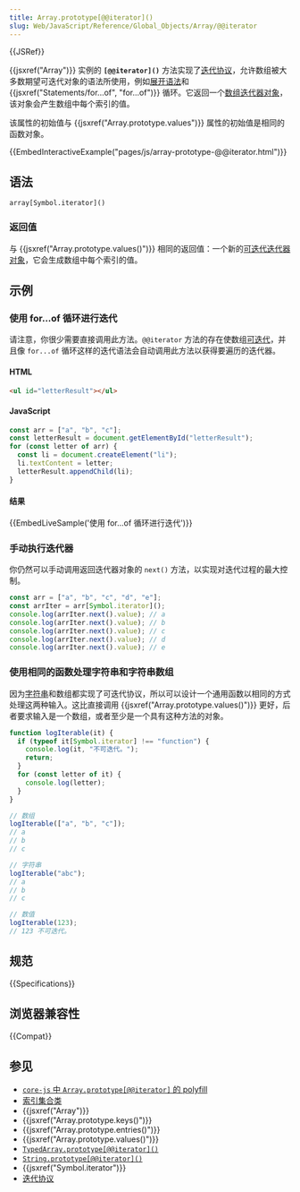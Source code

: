 ```yaml
---
title: Array.prototype[@@iterator]()
slug: Web/JavaScript/Reference/Global_Objects/Array/@@iterator
---
```


{{JSRef}}

{{jsxref("Array")}} 实例的 **`[@@iterator]()`** 方法实现了[迭代协议](/zh-CN/docs/Web/JavaScript/Reference/Iteration_protocols)，允许数组被大多数期望可迭代对象的语法所使用，例如[展开语法](/zh-CN/docs/Web/JavaScript/Reference/Operators/Spread_syntax)和 {{jsxref("Statements/for...of", "for...of")}} 循环。它返回一个[数组迭代器对象](/zh-CN/docs/Web/JavaScript/Reference/Global_Objects/Iterator)，该对象会产生数组中每个索引的值。

该属性的初始值与 {{jsxref("Array.prototype.values")}} 属性的初始值是相同的函数对象。

{{EmbedInteractiveExample("pages/js/array-prototype-@@iterator.html")}}

## 语法

```js-nolint
array[Symbol.iterator]()
```

### 返回值

与 {{jsxref("Array.prototype.values()")}} 相同的返回值：一个新的[可迭代迭代器对象](/zh-CN/docs/Web/JavaScript/Reference/Global_Objects/Iterator)，它会生成数组中每个索引的值。

## 示例

### 使用 for...of 循环进行迭代

请注意，你很少需要直接调用此方法。`@@iterator` 方法的存在使数组[可迭代](/zh-CN/docs/Web/JavaScript/Reference/Iteration_protocols#可迭代协议)，并且像 `for...of` 循环这样的迭代语法会自动调用此方法以获得要遍历的迭代器。

#### HTML

```html
<ul id="letterResult"></ul>
```

#### JavaScript

```js
const arr = ["a", "b", "c"];
const letterResult = document.getElementById("letterResult");
for (const letter of arr) {
  const li = document.createElement("li");
  li.textContent = letter;
  letterResult.appendChild(li);
}
```

#### 结果

{{EmbedLiveSample('使用 for...of 循环进行迭代')}}

### 手动执行迭代器

你仍然可以手动调用返回迭代器对象的 `next()` 方法，以实现对迭代过程的最大控制。

```js
const arr = ["a", "b", "c", "d", "e"];
const arrIter = arr[Symbol.iterator]();
console.log(arrIter.next().value); // a
console.log(arrIter.next().value); // b
console.log(arrIter.next().value); // c
console.log(arrIter.next().value); // d
console.log(arrIter.next().value); // e
```

### 使用相同的函数处理字符串和字符串数组

因为[字符串](/zh-CN/docs/Web/JavaScript/Reference/Global_Objects/String/@@iterator)和数组都实现了可迭代协议，所以可以设计一个通用函数以相同的方式处理这两种输入。这比直接调用 {{jsxref("Array.prototype.values()")}} 更好，后者要求输入是一个数组，或者至少是一个具有这种方法的对象。

```js
function logIterable(it) {
  if (typeof it[Symbol.iterator] !== "function") {
    console.log(it, "不可迭代。");
    return;
  }
  for (const letter of it) {
    console.log(letter);
  }
}

// 数组
logIterable(["a", "b", "c"]);
// a
// b
// c

// 字符串
logIterable("abc");
// a
// b
// c

// 数值
logIterable(123);
// 123 不可迭代。
```

## 规范

{{Specifications}}

## 浏览器兼容性

{{Compat}}

## 参见

- [`core-js` 中 `Array.prototype[@@iterator]` 的 polyfill](https://github.com/zloirock/core-js#ecmascript-array)
- [索引集合类](/zh-CN/docs/Web/JavaScript/Guide/Indexed_collections)
- {{jsxref("Array")}}
- {{jsxref("Array.prototype.keys()")}}
- {{jsxref("Array.prototype.entries()")}}
- {{jsxref("Array.prototype.values()")}}
- [`TypedArray.prototype[@@iterator]()`](/zh-CN/docs/Web/JavaScript/Reference/Global_Objects/TypedArray/@@iterator)
- [`String.prototype[@@iterator]()`](/zh-CN/docs/Web/JavaScript/Reference/Global_Objects/TypedArray/@@iterator)
- {{jsxref("Symbol.iterator")}}
- [迭代协议](/zh-CN/docs/Web/JavaScript/Reference/Iteration_protocols)
